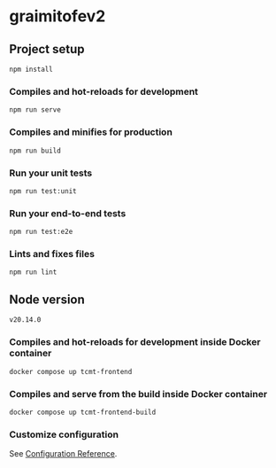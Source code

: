 # graimitofev2

## Project setup
```
npm install
```

### Compiles and hot-reloads for development
```
npm run serve
```

### Compiles and minifies for production
```
npm run build
```

### Run your unit tests
```
npm run test:unit
```

### Run your end-to-end tests
```
npm run test:e2e
```

### Lints and fixes files
```
npm run lint
```

## Node version
```
v20.14.0
```

### Compiles and hot-reloads for development inside Docker container
```
docker compose up tcmt-frontend
```

### Compiles and serve from the build inside Docker container
```
docker compose up tcmt-frontend-build
```

### Customize configuration
See [Configuration Reference](https://cli.vuejs.org/config/).
